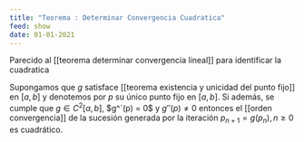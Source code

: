 ```yaml
---
title: "Teorema : Determinar Convergencia Cuadratica"
feed: show
date: 01-01-2021
---
```


Parecido al [[teorema determinar convergencia lineal]] para identificar la cuadratica

Supongamos que $g$ satisface [[teorema existencia y unicidad del punto fijo]] en $[a, b]$ y denotemos por $p$ su único punto fijo en $[a, b]$. Si además, se cumple que $g \in C^2[a, b]$, $g^`(p) = 0$ y $g''(p) \neq 0$ entonces el [[orden convergencia]] de la sucesión generada por la iteración $p_{n+1} = g(p_n), n \geq 0$ es cuadrático.



